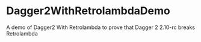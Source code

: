 # Dagger2WithRetrolambdaDemo
A demo of Dagger2 With Retrolambda to prove that Dagger 2 2.10-rc breaks Retrolambda
